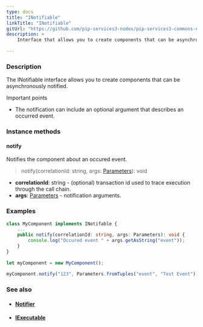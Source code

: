 ```yaml
---
type: docs
title: "INotifiable"
linkTitle: "INotifiable"
gitUrl: "https://github.com/pip-services3-nodex/pip-services3-commons-nodex"
description: >
    Interface that allows you to create components that can be asynchronously notified.
    
---
```


### Description

The INotifiable interface allows you to create components that can be asynchronously notified.

Important points

- The notification can include an optional argument that describes an occurred event.  

### Instance methods

#### notify
Notifies the component about an occured event.

> notify(correlationId: string, args: [Parameters](../parameters)): void

- **correlationId**: string - (optional) transaction id used to trace execution through the call chain.
- **args**: [Parameters](../parameters) - notification arguments. 

### Examples

```typescript
class MyComponent implements INotifable {
    ...
    public notify(correlationId: string, args: Parameters): void {
        console.log("Occured event " + args.getAsString("event"));
    }
}
   
let myComponent = new MyComponent();
    
myComponent.notify("123", Parameters.fromTuples("event", "Test Event"));

```

### See also
- #### [Notifier](../notifier)
- #### [IExecutable](../iexecutable)
